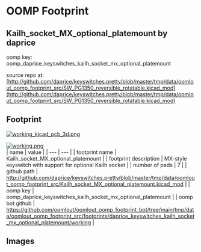 # OOMP Footprint  
## Kailh_socket_MX_optional_platemount  by daprice  
  
oomp key: oomp_daprice_keyswitches_kailh_socket_mx_optional_platemount  
  
source repo at: [http://github.com/daprice/keyswitches.pretty/blob/master/tmp/data/oomlout_oomp_footprint_src/SW_PG1350_reversible_rotatable.kicad_mod](http://github.com/daprice/keyswitches.pretty/blob/master/tmp/data/oomlout_oomp_footprint_src/SW_PG1350_reversible_rotatable.kicad_mod)  
## Footprint  
  
[![working_kicad_pcb_3d.png](working_kicad_pcb_3d_600.png)](working_kicad_pcb_3d.png)  
  
[![working.png](working_600.png)](working.png)  
| name | value | 
| --- | --- | 
| footprint name | Kailh_socket_MX_optional_platemount | 
| footprint description | MX-style keyswitch with support for optional Kailh socket | 
| number of pads | 7 | 
| github path | http://github.com/daprice/keyswitches.pretty/blob/master/tmp/data/oomlout_oomp_footprint_src/Kailh_socket_MX_optional_platemount.kicad_mod | 
| oomp key | oomp_daprice_keyswitches_kailh_socket_mx_optional_platemount | 
| oomp bot github | https://github.com/oomlout/oomlout_oomp_footprint_bot/tree/main/tmp/data/oomlout_oomp_footprint_src/footprints/daprice_keyswitches_kailh_socket_mx_optional_platemount/working | 
## Images  
